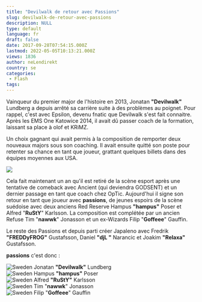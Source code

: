 ```yaml
---
title: "Devilwalk de retour avec Passions"
slug: devilwalk-de-retour-avec-passions
description: NULL
type: default
language: fr
draft: false
date: 2017-09-28T07:54:15.000Z
lastmod: 2022-05-05T10:13:21.000Z
views: 1836
author: neLendirekt
country: se
categories:
 - Flash
tags:
---
```

Vainqueur du premier major de l'histoire en 2013, Jonatan **"Devilwalk"** Lundberg a depuis arrêté sa carrière suite à des problèmes au poignet. Pour rappel, c'est avec Epsilon, devenu fnatic que Devilwalk s'est fait connaitre. Après les EMS One Katowice 2014, il avait dû passer coach de la formation, laissant sa place à olof et KRiMZ. 

Un choix gagnant qui avait permis à la composition de remporter deux nouveaux majors sous son coaching. Il avait ensuite quitté son poste pour retenter sa chance en tant que joueur, grattant quelques billets dans des équipes moyennes aux USA.

![](https://flickshot-ue.s3.eu-west-2.amazonaws.com/flickshot/article/59cca3d4c9a6b/images/rs9IvsZxhFTqT5GZNreN4ij4XKAbKxLlfemlASwK.jpeg)

Cela fait maintenant un an qu'il est retiré de la scène esport après une tentative de comeback avec Ancient (qui deviendra GODSENT) et un dernier passage en tant que coach chez OpTic. Aujourd'hui il signe son retour en tant que joueur avec **passions**, de jeunes espoirs de la scène suédoise avec deux anciens Red Reserve Hampus **"hampus"** Poser et Alfred "**RuStY**" Karlsson. La composition est complétée par un ancien Refuse Tim "**nawwk**" Jonasson et un ex-Wizards Filip "**Goffeee**" Gauffin.

Le reste des Passions et depuis parti créer Japaleno avec Fredrik **"FREDDyFROG"** Gustafsson, Daniel **"djL "** Narancic et Joakim **"Relaxa"** Gustafsson.

**passions** c'est donc : 

![Sweden](/images/countries/se.svg)⁠ Jonatan **"Devilwalk"** Lundberg  
![Sweden](/images/countries/se.svg)⁠ Hampus **"hampus"** Poser  
![Sweden](/images/countries/se.svg)⁠ Alfred **"RuStY"** Karlsson  
![Sweden](/images/countries/se.svg)⁠ Tim "**nawwk**" Jonasson  
![Sweden](/images/countries/se.svg)⁠ Filip "**Goffeee**" Gauffin
